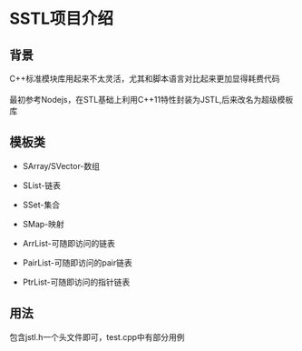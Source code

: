 # **SSTL项目介绍**
## **背景**
C++标准模块库用起来不太灵活，尤其和脚本语言对比起来更加显得耗费代码
</br></br>
最初参考Nodejs，在STL基础上利用C++11特性封装为JSTL,后来改名为超级模板库

## **模板类**
* SArray/SVector-数组

* SList-链表

* SSet-集合

* SMap-映射

* ArrList-可随即访问的链表

* PairList-可随即访问的pair链表

* PtrList-可随即访问的指针链表

## 用法
包含jstl.h一个头文件即可，test.cpp中有部分用例
